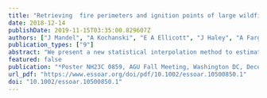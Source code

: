 ```yaml
---
title: "Retrieving  fire perimeters and ignition points of large wildfires from satellite observations"
date: 2018-12-14
publishDate: 2019-11-15T03:35:00.829607Z
authors: ["J Mandel", "A Kochanski", "E A Ellicott", "J Haley", "A Farguell", "L Hearn", "K A Hilburn"]
publication_types: ["9"]
abstract: "We present a new statistical interpolation method to estimate fire perimeters from Active Fires detection data from satellite-based sensors, such as MODIS, VIIRS, and GOES-16. Active Fires data is available at varying temporal and spatial resolutions (375m and up several times a day, or 2km every 15 minutes), but pixels are often missing due to clouds or incomplete data. The question arises how to fill in the missing pixels, which is useful, e.g., to distinguish in an automated fashion between a single large fire visible as separate clusters of detection pixels because of cloud cover, and separate fires. We process the satellite data into information when was fire first detected at a location, and when was clear ground without fire detected at the location last. We are then looking for the most likely fire arrival time, which satisfies such constraints. Models at various levels of complexity are possible. Our base assumption in the absence of information to the contrary is that the fire keeps progressing without change, which is expressed as the assumption that the gradient of the fire arrival time is approximately constant. The method is then formulated as an optimization problem to minimize the total change in the gradient of the fire arrival time subject to the constraints given by the data. We consider probabilistic interpretations of the method as well as extensions, such as soft constraints to accommodate the uncertainty of the detection and the uncertainty where exactly the fire is within the pixel. This method is statistical in nature and it does not use fuel information or a fire propagation model. The results are demonstrated on satellite observations of large wildfires in the U.S. in summer 2018 and compared with ground and aerial data."
featured: false
publication: "*Poster NH23C 0859, AGU Fall Meeting, Washington DC, December 10-14*"
url_pdf: "https://www.essoar.org/doi/pdf/10.1002/essoar.10500850.1"
doi: "10.1002/essoar.10500850.1"
---
```


